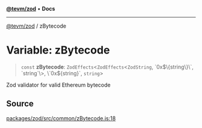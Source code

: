 [**@tevm/zod**](../README.md) • **Docs**

***

[@tevm/zod](../globals.md) / zBytecode

# Variable: zBytecode

> `const` **zBytecode**: `ZodEffects`\<`ZodEffects`\<`ZodString`, \`0x$\{string\}\`, `string`\>, \`0x$\{string\}\`, `string`\>

Zod validator for valid Ethereum bytecode

## Source

[packages/zod/src/common/zBytecode.js:18](https://github.com/evmts/tevm-monorepo/blob/main/packages/zod/src/common/zBytecode.js#L18)
